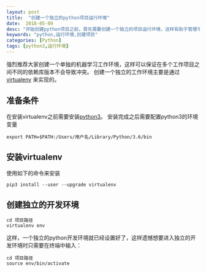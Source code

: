 ```yaml
---
layout: post
title:  "创建一个独立的python项目运行环境"
date:  2018-05-09
desc: "开始创建python项目之前，首先需要创建一个独立的项目运行环境，这样有助于管理不同项目之间可能发生冲突的库版本"
keywords: "python,运行环境,创建项目"
categories: [Python]
tags: [python3,运行环境]
---
```



强烈推荐大家创建一个单独的机器学习工作环境，这样可以保证在多个工作项目之间不同的依赖库版本不会导致冲突。
创建一个独立的工作环境主要是通过 [virtualenv](https://virtualenv.pypa.io/en/stable/) 来实现的。


## 准备条件

在安装virtualenv之前需要安装[python3](http://getpython3.com)。
安装完成之后需要配置python3的环境变量

``` python3
export PATH=$PATH:/Users/用户名/Library/Python/3.6/bin
```

## 安装virtualenv

使用如下的命令来安装

``` python3
pip3 install --user --upgrade virtualenv
```

## 创建独立的开发环境

``` python3
cd 项目路径
virtualenv env
```

这样，一个独立的python开发环境就已经设置好了，这样遗憾想要进入独立的开发环境时只需要在终端中输入：

``` python3
cd 项目路径
source env/bin/activate
```
